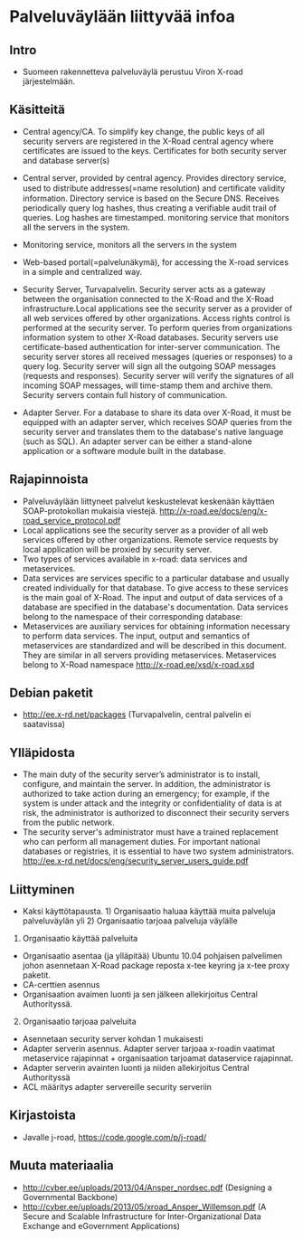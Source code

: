 Palveluväylään liittyvää infoa
============

## Intro
- Suomeen rakennetteva palveluväylä perustuu Viron X-road järjestelmään.

## Käsitteitä
- Central agency/CA. To simplify key change, the public keys of all security 
servers are registered in the X-Road central agency where certificates are issued to the keys. Certificates for both security server and database server(s)
- Central server, provided by central agency. Provides directory service, used to distribute addresses(=name resolution) and
certiﬁcate validity information. Directory service is based on the Secure DNS. Receives 
periodically query log hashes, thus creating a verifiable audit trail of queries. Log hashes are timestamped. monitoring service that monitors all the servers in the system.
- Monitoring service, monitors all the servers in
the system
- Web-based portal(=palvelunäkymä), for accessing the X-road services in a simple and centralized way.
- Security Server, Turvapalvelin.  Security server acts as
a gateway between the organisation connected to the X-Road and the X-Road
infrastructure.Local applications see the security server as a provider of all web services offered 
by other organizations. Access rights control is 
performed at the security server. To perform queries from organizations 
information system to other X-Road databases. Security servers use certificate-based authentication for inter-server communication. The security server stores all received messages (queries or responses) to a query log. Security server will sign all the outgoing SOAP messages (requests 
and responses). Security server will verify the signatures of all incoming SOAP 
messages, will time-stamp them and archive them. Security servers contain full 
history of communication.

- Adapter Server. For a database to share its data over X-Road, it must be equipped with an adapter server, which 
receives SOAP queries from the security server and translates them to the database's native 
language (such as SQL). An adapter server can be either a stand-alone application or a software 
module built in the database. 

## Rajapinnoista
- Palveluväylään liittyneet palvelut keskustelevat keskenään käyttäen SOAP-protokollan mukaisia viestejä. http://x-road.ee/docs/eng/x-road_service_protocol.pdf
- Local applications see the security server as a provider of all web services offered 
by other organizations. Remote service requests by local application will be proxied 
by security server.
- Two types of services available in x-road: data services and metaservices. 
- Data services are services specific to a particular database and usually created individually 
for that database. To give access to these services is the main goal of X-Road. The input 
and output of data services of a database are specified in the database's documentation. 
Data services belong to the namespace of their corresponding database: 
- Metaservices are auxiliary services for obtaining information necessary to perform data
services. The input, output and semantics of metaservices are standardized and will be 
described in this document. They are similar in all servers providing metaservices. 
Metaservices belong to X-Road namespace http://x-road.ee/xsd/x-road.xsd

## Debian paketit
- http://ee.x-rd.net/packages (Turvapalvelin, central palvelin ei saatavissa)

## Ylläpidosta
- The main duty of the security server’s administrator is to install, configure, and maintain the 
server. In addition, the administrator is authorized to take action during an emergency; for 
example, if the system is under attack and the integrity or confidentiality of data is at risk, the 
administrator is authorized to disconnect their security servers from the public network. 
- The security server's administrator must have a trained replacement who can perform all 
management duties. For important national databases or registries, it is essential to have two 
system administrators.
http://ee.x-rd.net/docs/eng/security_server_users_guide.pdf


## Liittyminen
- Kaksi käyttötapausta. 1) Organisaatio haluaa käyttää muita palveluja palveluväylän yli 2) Organisaatio tarjoaa palveluja väylälle

1) Organisaatio käyttää palveluita
- Organisaatio asentaa (ja ylläpitää) Ubuntu 10.04 pohjaisen palvelimen johon asennetaan X-Road package reposta x-tee keyring ja x-tee proxy paketit. 
- CA-certtien asennus
- Organisaation avaimen luonti ja sen jälkeen allekirjoitus Central Authorityssä.

2) Organisaatio tarjoaa palveluita
- Asennetaan security server kohdan 1 mukaisesti
- Adapter serverin asennus. Adapter server tarjoaa x-roadin vaatimat metaservice rajapinnat + organisaation tarjoamat dataservice rajapinnat.
- Adapter serverin avainten luonti ja niiden allekirjoitus Central Authorityssä
- ACL määritys adapter servereille security serveriin

## Kirjastoista
- Javalle j-road, https://code.google.com/p/j-road/


## Muuta materiaalia
- http://cyber.ee/uploads/2013/04/Ansper_nordsec.pdf (Designing a Governmental Backbone)
- http://cyber.ee/uploads/2013/05/xroad_Ansper_Willemson.pdf (A Secure and Scalable Infrastructure for Inter-Organizational Data Exchange and eGovernment Applications)

